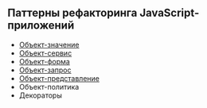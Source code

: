 ## Паттерны рефакторинга JavaScript-приложений

- [Объект-значение](/2014/08/03/7-patterns-to-refactor-javascript-applications-value/)
- [Объект-сервис](/2014/08/04/7-patterns-to-refactor-javascript-applications-service-object/)
- [Объект-форма](/2014/08/05/7-patterns-to-refactor-javascript-applications-form/)
- [Объект-запрос](/2014/08/20/7-patterns-to-refactor-javascript-applications-query)
- [Объект-представление](/2014/09/09/7-patterns-to-refactor-javascript-applications-view/)
- Объект-политика
- Декораторы
